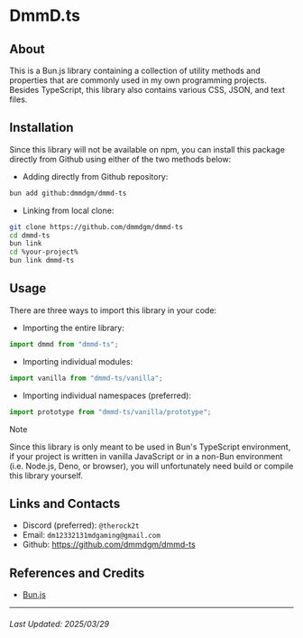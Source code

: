 # DmmD.ts

## About
This is a Bun.js library containing a collection of utility methods and properties that are commonly used in my own
programming projects. Besides TypeScript, this library also contains various CSS, JSON, and text files.

## Installation
Since this library will not be available on npm, you can install this package directly from Github using either of the
two methods below:

- Adding directly from Github repository:

```sh
bun add github:dmmdgm/dmmd-ts
```

- Linking from local clone:

```sh
git clone https://github.com/dmmdgm/dmmd-ts
cd dmmd-ts
bun link
cd %your-project%
bun link dmmd-ts
```

## Usage
There are three ways to import this library in your code:

- Importing the entire library:

```ts
import dmmd from "dmmd-ts";
```

- Importing individual modules:

```ts
import vanilla from "dmmd-ts/vanilla";
```

- Importing individual namespaces (preferred):

```ts
import prototype from "dmmd-ts/vanilla/prototype";
```

> [!NOTE]
> Since this library is only meant to be used in Bun's TypeScript environment, if your project is written in vanilla
> JavaScript or in a non-Bun environment (i.e. Node.js, Deno, or browser), you will unfortunately need build or compile
> this library yourself.

## Links and Contacts
- Discord (preferred): `@therock2t`
- Email: `dm12332131mdgaming@gmail.com`
- Github: https://github.com/dmmdgm/dmmd-ts

## References and Credits
- [Bun.js](https://bun.sh/)

---

###### Last Updated: 2025/03/29
